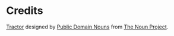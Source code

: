 # Credits

[Tractor](https://thenounproject.com/term/tractor/629/) designed by [Public Domain Nouns](https://thenounproject.com/public-domain-nouns/) from [The Noun Project](https://thenounproject.com).